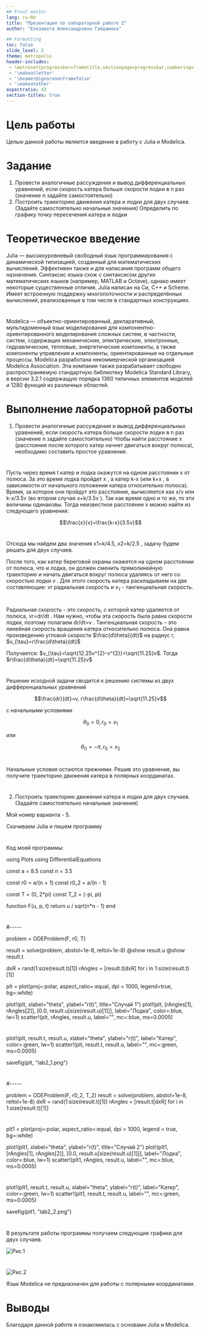 ```yaml
---
## Front matter
lang: ru-RU
title: "Презентация по лабораторной работе 2"
author: "Елизавета Александровна Гайдамака"

## Formatting
toc: false
slide_level: 2
theme: metropolis
header-includes: 
 - \metroset{progressbar=frametitle,sectionpage=progressbar,numbering=fraction}
 - '\makeatletter'
 - '\beamer@ignorenonframefalse'
 - '\makeatother'
aspectratio: 43
section-titles: true
---
```



# Цель работы

Целью данной работы является введение в работу с Julia и Modelica.

# Задание

1. Провести аналогичные рассуждения и вывод дифференциальных уравнений,
если скорость катера больше скорости лодки в n раз (значение n задайте
самостоятельно)
2. Построить траекторию движения катера и лодки для двух случаев. (Задайте
самостоятельно начальные значения)
Определить по графику точку пересечения катера и лодки

# Теоретическое введение

Julia — высокоуровневый свободный язык программирования с динамической типизацией, созданный для математических вычислений. Эффективен также и для написания программ общего назначения. Синтаксис языка схож с синтаксисом других математических языков (например, MATLAB и Octave), однако имеет некоторые существенные отличия. Julia написан на Си, C++ и Scheme. Имеет встроенную поддержку многопоточности и распределённых вычислений, реализованные в том числе в стандартных конструкциях.

#

Modelica — объектно-ориентированный, декларативный, мультидоменный язык моделирования для компонентно-ориентированного моделирования сложных систем, в частности, систем, содержащих механические, электрические, электронные, гидравлические, тепловые, энергетические компоненты, а также компоненты управления и компоненты, ориентированные на отдельные процессы. Modelica разработана некоммерческой организацией Modelica Association. Эта компания также разрабатывает свободно распространяемую стандартную библиотеку Modelica Standard Library, в версии 3.2.1 содержащую порядка 1360 типичных элементов моделей и 1280 функций из различных областей.

# Выполнение лабораторной работы

1. Провести аналогичные рассуждения и вывод дифференциальных уравнений,
если скорость катера больше скорости лодки в n раз (значение n задайте
самостоятельно)
Чтобы найти расстояние
x
(расстояние после которого катер начнет
двигаться вокруг полюса), необходимо составить простое уравнение.

#

Пусть
через время
t
катер и лодка окажутся на одном расстоянии
x
от полюса. За
это время лодка пройдет
x
, а катер
k-x (или
k+x
, в зависимости от
начального положения катера относительно полюса). Время, за которое они
пройдут это расстояние, вычисляется как
x/v
или
k-x/3.5v (во втором
случае
x+k/3.5v
). Так как время одно и то же, то эти величины одинаковы.
Тогда неизвестное расстояние
x
можно найти из следующего уравнения:

$$\frac{x}{v}=\frac{k-x}{3.5v}$$

#

Отсюда мы найдем два значения
x1=k/4.5, x2=k/2.5
, задачу будем решать для
двух случаев.


После того, как катер береговой охраны окажется на одном расстоянии от
полюса, что и лодка, он должен сменить прямолинейную траекторию и
начать двигаться вокруг полюса удаляясь от него со скоростью лодки
v .
Для этого скорость катера раскладываем на две составляющие:
vr
радиальная скорость и
$v_{\tau}$ - тангенциальная скорость.

#

Радиальная
скорость - это скорость, с которой катер удаляется от полюса,
vr=dr/dt
. Нам
нужно, чтобы эта скорость была равна скорости лодки, поэтому полагаем
dr/dt=v
.
Тангенциальная скорость – это линейная скорость вращения катера
относительно полюса. Она равна произведению угловой скорости
$\frac{d\theta}{dt}$ на радиус r, $v_{\tau}=r\frac{d\theta}{dt}$

Получается: $v_{\tau}=\sqrt{12.25v^{2}-v^{2}}=\sqrt{11.25}v$. Тогда $r\frac{d\theta}{dt}=\sqrt{11.25}v$

#

Решение исходной задачи сводится к решению системы из двух
дифференциальных уравнений 

$$\frac{dr}{dt}=v, r\frac{d\theta}{dt}=\sqrt{11.25}v$$

с начальными условиями

$$\theta_{0}=0, r_{0}=x_{1}$$

или

$$\theta_{0}=-\pi, r_{0}=x_{2}$$

#

Начальные условия остаются прежними. Решив это уравнение, вы получите
траекторию движения катера в полярных координатах.

#


2. Построить траекторию движения катера и лодки для двух случаев. (Задайте
самостоятельно начальные значения)

Мой номер варианта - 5.

Скачиваем Julia и пишем программу

#

Код моей программы:


using Plots
using DifferentialEquations

const a = 8.5
const n = 3.5

const r0 = a/(n + 1)
const r0_2 = a/(n - 1)


const T = (0, 2*pi)
const T_2 = (-pi, pi)

function F(u, p, t)
	return u / sqrt(n*n - 1)
end

#



#-----

problem = ODEProblem(F, r0, T)

result = solve(problem, abstol=1e-8, reltol=1e-8)
@show result.u
@show result.t

dxR = rand(1:size(result.t)[1])
rAngles = [result.t[dxR] for i in 1:size(result.t)[1]]

plt = plot(proj=:polar, aspect_ratio=:equal, dpi = 1000, legend=true, bg=:white)

plot!(plt, xlabel="theta", ylabel="r(t)", title="Случай 1")
plot!(plt, [rAngles[1], rAngles[2]], [0.0, result.u[size(result.u)[1]]], label="Лодка", color=:blue, lw=1)
scatter!(plt, rAngles, result.u, label="", mc=:blue, ms=0.0005)

#

plot!(plt, result.t, result.u, xlabel="theta", ylabel="r(t)", label="Катер", color=:green, lw=1)
scatter!(plt, result.t, result.u, label="", mc=:green, ms=0.0005)

savefig(plt, "lab2_1.png")

#

#-----

problem = ODEProblem(F, r0_2, T_2)
result = solve(problem, abstol=1e-8, reltol=1e-8)
dxR = rand(1:size(result.t)[1])
rAngles = [result.t[dxR] for i in 1:size(result.t)[1]]

#

plt1 = plot(proj=:polar, aspect_ratio=:equal, dpi = 1000, legend = true, bg=:white)

plot!(plt1, xlabel="theta", ylabel="r(t)", title="Случай 2")
plot!(plt1, [rAngles[1], rAngles[2]], [0.0, result.u[size(result.u)[1]]], label="Лодка", color=:blue, lw=1)
scatter!(plt1, rAngles, result.u, label="", mc=:blue, ms=0.0005)

#

plot!(plt1, result.t, result.u, xlabel="theta", ylabel="r(t)", label="Катер", color=:green, lw=1)
scatter!(plt1, result.t, result.u, label="", mc=:green, ms=0.0005)

savefig(plt1, "lab2_2.png")

#

В результате работы программы получаем следующие графики для двух случаев.

![Рис.1](image\picture1.png)  

#


![Рис.2](image\picture2.png)  

Язык Modelica не предназначен для работы с полярными координатами.

# Выводы

Благодаря данной работе я ознакомилась с основами Julia и Modelica.